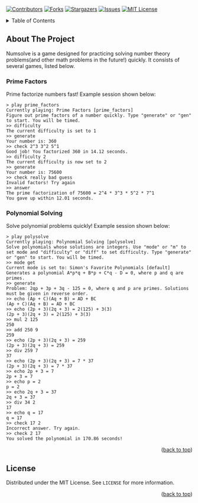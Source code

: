 <a name="readme-top"></a>

[![Contributors][contributors-shield]][contributors-url]
[![Forks][forks-shield]][forks-url]
[![Stargazers][stars-shield]][stars-url]
[![Issues][issues-shield]][issues-url]
[![MIT License][license-shield]][license-url]



<!-- TABLE OF CONTENTS -->
<details>
  <summary>Table of Contents</summary>
  <ol>
    <li>
      <a href="#about-the-project">About The Project</a>
    </li>
    <li><a href="#license">License</a></li>
  </ol>
</details>



<!-- ABOUT THE PROJECT -->
## About The Project
Numsolve is a game designed for practicing solving number theory problems(and other math problems in the future!) quickly. It consists of several games, listed below.

### Prime Factors
Prime factorize numbers fast! Example session shown below:
```
> play prime_factors
Currently playing: Prime Factors [prime_factors]
Figure out prime factors of a number quickly. Type "generate" or "gen" to start. You will be timed.
>> difficulty
The current difficulty is set to 1
>> generate
Your number is: 360
>> check 2^3 3^2 5^1
Good job! You factorized 360 in 14.12 seconds.
>> difficulty 2
The current difficulty is now set to 2
>> generate
Your number is: 75600
>> check really bad guess
Invalid factors! Try again
>> answer
The prime factorization of 75600 = 2^4 * 3^3 * 5^2 * 7^1
You gave up within 12.01 seconds.
```

### Polynomial Solving
Solve polynomial problems quickly! Example session shown below:
```
> play polysolve
Currently playing: Polynomial Solving [polysolve]
Solve polynomials whose solutions are integers. Use "mode" or "m" to set mode and "difficulty" or "diff" to set difficulty. Type "generate" or "gen" to start. You will be timed.
>> mode get
Current mode is set to: Simon's Favorite Polynomials [default]
Generates a polynomial A*p*q + B*p + C*q - D = 0, where p and q are primes.
>> generate
Problem: 2qp + 3p + 3q - 125 = 0, where q and p are primes. Solutions must be given in reverse order.
>> echo (Ap + C)(Aq + B) = AD + BC
(Ap + C)(Aq + B) = AD + BC
>> echo (2p + 3)(2q + 3) = 2(125) + 3(3)
(2p + 3)(2q + 3) = 2(125) + 3(3)
>> mul 2 125
250
>> add 250 9
259
>> echo (2p + 3)(2q + 3) = 259
(2p + 3)(2q + 3) = 259
>> div 259 7
37
>> echo (2p + 3)(2q + 3) = 7 * 37
(2p + 3)(2q + 3) = 7 * 37
>> echo 2p + 3 = 7
2p + 3 = 7
>> echo p = 2
p = 2
>> echo 2q + 3 = 37
2q + 3 = 37
>> div 34 2
17
>> echo q = 17
q = 17
>> check 17 2
Incorrect answer. Try again.
>> check 2 17
You solved the polynomial in 170.86 seconds!
```

<p align="right">(<a href="#readme-top">back to top</a>)</p>



<!-- LICENSE -->
## License

Distributed under the MIT License. See `LICENSE` for more information.

<p align="right">(<a href="#readme-top">back to top</a>)</p>



<!-- MARKDOWN LINKS & IMAGES -->
[contributors-shield]: https://img.shields.io/github/contributors/TyedeeGit/numsolve.svg?style=for-the-badge
[contributors-url]: https://github.com/TyedeeGit/numsolve/graphs/contributors
[forks-shield]: https://img.shields.io/github/forks/TyedeeGit/numsolve.svg?style=for-the-badge
[forks-url]: https://github.com/TyedeeGit/numsolve/network/members
[stars-shield]: https://img.shields.io/github/stars/TyedeeGit/numsolve.svg?style=for-the-badge
[stars-url]: https://github.com/TyedeeGit/numsolve/stargazers
[issues-shield]: https://img.shields.io/github/issues/TyedeeGit/numsolve.svg?style=for-the-badge
[issues-url]: https://github.com/TyedeeGit/numsolve/issues
[license-shield]: https://img.shields.io/github/license/TyedeeGit/numsolve.svg?style=for-the-badge
[license-url]: https://github.com/TyedeeGit/numsolve/blob/master/LICENSE.txt